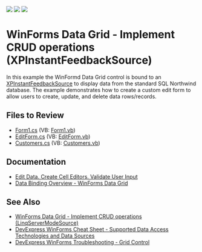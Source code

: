 <!-- default badges list -->
![](https://img.shields.io/endpoint?url=https://codecentral.devexpress.com/api/v1/VersionRange/128629668/12.2.10%2B)
[![](https://img.shields.io/badge/Open_in_DevExpress_Support_Center-FF7200?style=flat-square&logo=DevExpress&logoColor=white)](https://supportcenter.devexpress.com/ticket/details/E4505)
[![](https://img.shields.io/badge/📖_How_to_use_DevExpress_Examples-e9f6fc?style=flat-square)](https://docs.devexpress.com/GeneralInformation/403183)
<!-- default badges end -->

# WinForms Data Grid - Implement CRUD operations (XPInstantFeedbackSource)

In this example the WinFormd Data Grid control is bound to an [XPInstantFeedbackSource](https://docs.devexpress.com/XPO/DevExpress.Xpo.XPInstantFeedbackSource) to display data from the standard SQL Northwind database. The example demonstrates how to create a custom edit form to allow users to create, update, and delete data rows/records.


## Files to Review

* [Form1.cs](./CS/DXServermode2/Form1.cs) (VB: [Form1.vb](./VB/DXServermode2/Form1.vb))
* [EditForm.cs](./CS/DXServermode2/EditForm.cs) (VB: [EditForm.vb](./VB/DXServermode2/EditForm.vb))
* [Customers.cs](./CS/DXServermode2/XPO%20Data/Customers.cs) (VB: [Customers.vb](./CS/DXServermode2/XPO%20Data/Customers.vb))


## Documentation

* [Edit Data. Create Cell Editors. Validate User Input](https://docs.devexpress.com/WindowsForms/753/controls-and-libraries/data-grid/data-editing-and-validation/modify-and-validate-cell-values)
* [Data Binding Overview - WinForms Data Grid](https://docs.devexpress.com/WindowsForms/634/controls-and-libraries/data-grid/data-binding)


## See Also

* [WinForms Data Grid - Implement CRUD operations (LinqServerModeSource)](https://github.com/DevExpress-Examples/winforms-grid-implement-crud-operations-linqservermodesource)
* [DevExpress WinForms Cheat Sheet - Supported Data Access Technologies and Data Sources](https://go.devexpress.com/CheatSheets_WinForms_Examples_T904237.aspx)
* [DevExpress WinForms Troubleshooting - Grid Control](https://go.devexpress.com/CheatSheets_WinForms_Examples_T934742.aspx)
